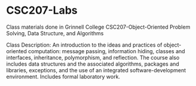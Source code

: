 # CSC207-Labs

Class materials done in Grinnell College CSC207-Object-Oriented Problem Solving, Data Structure, and Algorithms

Class Description:
An introduction to the ideas and practices of object-oriented computation: message passing, information hiding, classes and interfaces, inheritance, polymorphism, and reflection. 
The course also includes data structures and the associated algorithms, packages and libraries, exceptions, and the use of an integrated software-development environment. Includes formal laboratory work.

